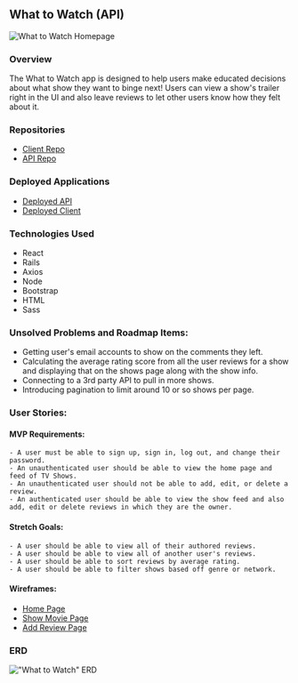 ## What to Watch (API)

![What to Watch Homepage](https://i.imgur.com/xK92etg.png)

### Overview
The What to Watch app is designed to help users make educated decisions about what show they want to binge next! Users can view a show's trailer right in the UI and also leave reviews to let other users know how they felt about it.

### Repositories
- [Client Repo](https://github.com/slahiff/what-to-watch-client)
- [API Repo](https://github.com/slahiff/what-to-watch-api)

### Deployed Applications

- [Deployed API](https://secret-chamber-24085.herokuapp.com/)
- [Deployed Client](https://slahiff.github.io/what-to-watch-client/#/)

### Technologies Used
- React
- Rails
- Axios
- Node
- Bootstrap
- HTML
- Sass

### Unsolved Problems and Roadmap Items:
- Getting user's email accounts to show on the comments they left.
- Calculating the average rating score from all the user reviews for a show and displaying that on the shows page along with the show info.
- Connecting to a 3rd party API to pull in more shows.
- Introducing pagination to limit around 10 or so shows per page.

### User Stories:

#### MVP Requirements:
    - A user must be able to sign up, sign in, log out, and change their password.
    - An unauthenticated user should be able to view the home page and feed of TV Shows.
    - An unauthenticated user should not be able to add, edit, or delete a review.
    - An authenticated user should be able to view the show feed and also add, edit or delete reviews in which they are the owner.

#### Stretch Goals:
    - A user should be able to view all of their authored reviews.
    - A user should be able to view all of another user's reviews.
    - A user should be able to sort reviews by average rating.
    - A user should be able to filter shows based off genre or network.

#### Wireframes:
- [Home Page](http://framebox.org/AklYw)
- [Show Movie Page](http://framebox.org/Aklzx)
- [Add Review Page](http://framebox.org/Aklzx)

### ERD
!["What to Watch" ERD](https://media.git.generalassemb.ly/user/24122/files/f50af780-4105-11ea-9a5f-b7830586cf5f)
